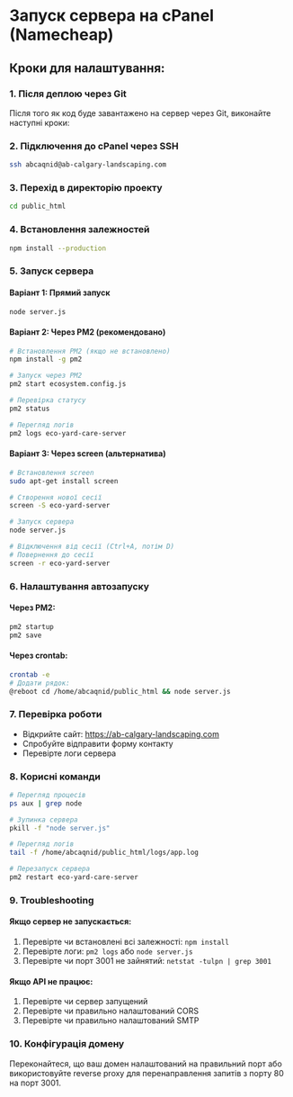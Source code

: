 # Запуск сервера на cPanel (Namecheap)

## Кроки для налаштування:

### 1. Після деплою через Git
Після того як код буде завантажено на сервер через Git, виконайте наступні кроки:

### 2. Підключення до cPanel через SSH
```bash
ssh abcaqnid@ab-calgary-landscaping.com
```

### 3. Перехід в директорію проекту
```bash
cd public_html
```

### 4. Встановлення залежностей
```bash
npm install --production
```

### 5. Запуск сервера

#### Варіант 1: Прямий запуск
```bash
node server.js
```

#### Варіант 2: Через PM2 (рекомендовано)
```bash
# Встановлення PM2 (якщо не встановлено)
npm install -g pm2

# Запуск через PM2
pm2 start ecosystem.config.js

# Перевірка статусу
pm2 status

# Перегляд логів
pm2 logs eco-yard-care-server
```

#### Варіант 3: Через screen (альтернатива)
```bash
# Встановлення screen
sudo apt-get install screen

# Створення нової сесії
screen -S eco-yard-server

# Запуск сервера
node server.js

# Відключення від сесії (Ctrl+A, потім D)
# Повернення до сесії
screen -r eco-yard-server
```

### 6. Налаштування автозапуску

#### Через PM2:
```bash
pm2 startup
pm2 save
```

#### Через crontab:
```bash
crontab -e
# Додати рядок:
@reboot cd /home/abcaqnid/public_html && node server.js
```

### 7. Перевірка роботи
- Відкрийте сайт: https://ab-calgary-landscaping.com
- Спробуйте відправити форму контакту
- Перевірте логи сервера

### 8. Корисні команди

```bash
# Перегляд процесів
ps aux | grep node

# Зупинка сервера
pkill -f "node server.js"

# Перегляд логів
tail -f /home/abcaqnid/public_html/logs/app.log

# Перезапуск сервера
pm2 restart eco-yard-care-server
```

### 9. Troubleshooting

#### Якщо сервер не запускається:
1. Перевірте чи встановлені всі залежності: `npm install`
2. Перевірте логи: `pm2 logs` або `node server.js`
3. Перевірте чи порт 3001 не зайнятий: `netstat -tulpn | grep 3001`

#### Якщо API не працює:
1. Перевірте чи сервер запущений
2. Перевірте чи правильно налаштований CORS
3. Перевірте чи правильно налаштований SMTP

### 10. Конфігурація домену
Переконайтеся, що ваш домен налаштований на правильний порт або використовуйте reverse proxy для перенаправлення запитів з порту 80 на порт 3001. 